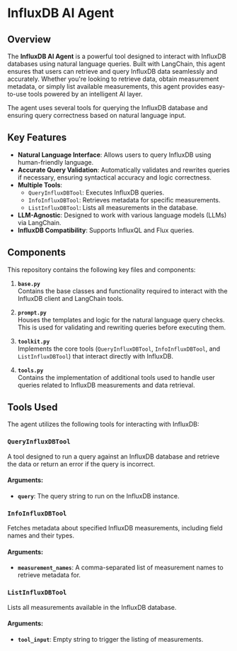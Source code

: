 
# InfluxDB AI Agent

## Overview

The **InfluxDB AI Agent** is a powerful tool designed to interact with InfluxDB databases using natural language queries. Built with LangChain, this agent ensures that users can retrieve and query InfluxDB data seamlessly and accurately. Whether you're looking to retrieve data, obtain measurement metadata, or simply list available measurements, this agent provides easy-to-use tools powered by an intelligent AI layer.

The agent uses several tools for querying the InfluxDB database and ensuring query correctness based on natural language input.

## Key Features

- **Natural Language Interface**: Allows users to query InfluxDB using human-friendly language.
- **Accurate Query Validation**: Automatically validates and rewrites queries if necessary, ensuring syntactical accuracy and logic correctness.
- **Multiple Tools**:
  - `QueryInfluxDBTool`: Executes InfluxDB queries.
  - `InfoInfluxDBTool`: Retrieves metadata for specific measurements.
  - `ListInfluxDBTool`: Lists all measurements in the database.
- **LLM-Agnostic**: Designed to work with various language models (LLMs) via LangChain.
- **InfluxDB Compatibility**: Supports InfluxQL and Flux queries.

## Components

This repository contains the following key files and components:

1. **`base.py`**  
   Contains the base classes and functionality required to interact with the InfluxDB client and LangChain tools.

2. **`prompt.py`**  
   Houses the templates and logic for the natural language query checks. This is used for validating and rewriting queries before executing them.

3. **`toolkit.py`**  
   Implements the core tools (`QueryInfluxDBTool`, `InfoInfluxDBTool`, and `ListInfluxDBTool`) that interact directly with InfluxDB.

4. **`tools.py`**  
   Contains the implementation of additional tools used to handle user queries related to InfluxDB measurements and data retrieval.

## Tools Used

The agent utilizes the following tools for interacting with InfluxDB:

### `QueryInfluxDBTool`
A tool designed to run a query against an InfluxDB database and retrieve the data or return an error if the query is incorrect.

#### Arguments:
- **`query`**: The query string to run on the InfluxDB instance.

### `InfoInfluxDBTool`
Fetches metadata about specified InfluxDB measurements, including field names and their types.

#### Arguments:
- **`measurement_names`**: A comma-separated list of measurement names to retrieve metadata for.

### `ListInfluxDBTool`
Lists all measurements available in the InfluxDB database.

#### Arguments:
- **`tool_input`**: Empty string to trigger the listing of measurements.
